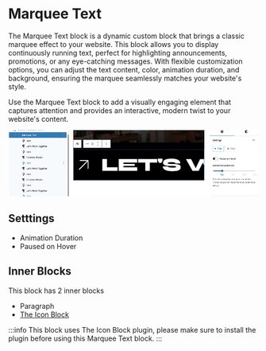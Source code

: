# Marquee Text
The Marquee Text block is a dynamic custom block that brings a classic marquee effect to your website. This block allows you to display continuously running text, perfect for highlighting announcements, promotions, or any eye-catching messages. With flexible customization options, you can adjust the text content, color, animation duration, and background, ensuring the marquee seamlessly matches your website's style.

Use the Marquee Text block to add a visually engaging element that captures attention and provides an interactive, modern twist to your website's content.

![marquee-text](/img/zylo/custom-block-marquee-text-1.jpg)

## Setttings
- Animation Duration
- Paused on Hover

## Inner Blocks
This block has 2 inner blocks
- Paragraph
- [The Icon Block](https://wordpress.org/plugins/icon-block/)

:::info
This block uses The Icon Block plugin, please make sure to install the plugin before using this Marquee Text block. 
:::